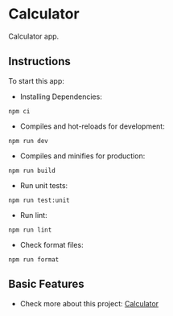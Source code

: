 # Calculator

Calculator app.

## Instructions

To start this app:

- Installing Dependencies:

```
npm ci
```

- Compiles and hot-reloads for development:

```
npm run dev
```

- Compiles and minifies for production:

```
npm run build
```

- Run unit tests:

```
npm run test:unit
```

- Run lint:

```
npm run lint
```

- Check format files:

```
npm run format
```

## Basic Features

- Check more about this project: [Calculator](https://www.freecodecamp.org/learn/front-end-development-libraries/front-end-development-libraries-projects/build-a-javascript-calculator)
